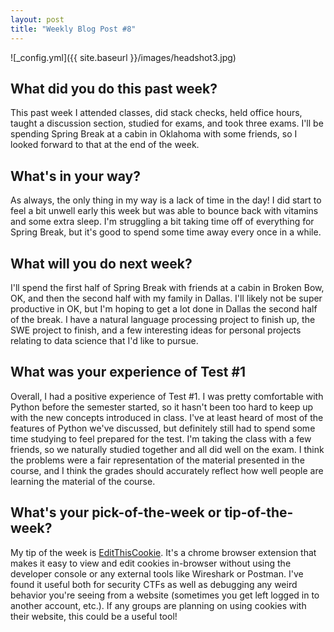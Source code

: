 ```yaml
---
layout: post
title: "Weekly Blog Post #8"
---
```


![_config.yml]({{ site.baseurl }}/images/headshot3.jpg)

## What did you do this past week?
This past week I attended classes, did stack checks, held office hours, taught a discussion section, studied for exams, and took three exams. I'll be spending Spring Break at a cabin in Oklahoma with some friends, so I looked forward to that at the end of the week.

## What's in your way?
As always, the only thing in my way is a lack of time in the day! I did start to feel a bit unwell early this week but was able to bounce back with vitamins and some extra sleep. I'm struggling a bit taking time off of everything for Spring Break, but it's good to spend some time away every once in a while.

## What will you do next week?
I'll spend the first half of Spring Break with friends at a cabin in Broken Bow, OK, and then the second half with my family in Dallas. I'll likely not be super productive in OK, but I'm hoping to get a lot done in Dallas the second half of the break. I have a natural language processing project to finish up, the SWE project to finish, and a few interesting ideas for personal projects relating to data science that I'd like to pursue.

## What was your experience of Test #1
Overall, I had a positive experience of Test #1. I was pretty comfortable with Python before the semester started, so it hasn't been too hard to keep up with the new concepts introduced in class. I've at least heard of most of the features of Python we've discussed, but definitely still had to spend some time studying to feel prepared for the test. I'm taking the class with a few friends, so we naturally studied together and all did well on the exam. I think the problems were a fair representation of the material presented in the course, and I think the grades should accurately reflect how well people are learning the material of the course.

## What's your pick-of-the-week or tip-of-the-week?
My tip of the week is [EditThisCookie](https://chrome.google.com/webstore/detail/editthiscookie/fngmhnnpilhplaeedifhccceomclgfbg?hl=en). It's a chrome browser extension that makes it easy to view and edit cookies in-browser without using the developer console or any external tools like Wireshark or Postman. I've found it useful both for security CTFs as well as debugging any weird behavior you're seeing from a website (sometimes you get left logged in to another account, etc.). If any groups are planning on using cookies with their website, this could be a useful tool!
